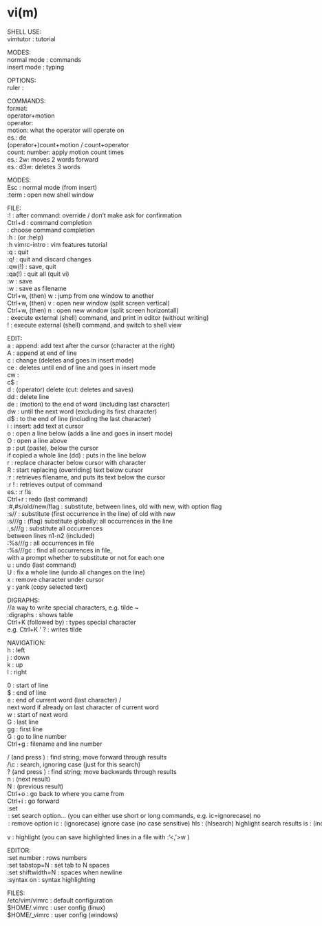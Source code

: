 # vi(m)  
  
SHELL USE:  
vimtutor : tutorial  
  
  
MODES:  
normal mode : commands  
insert mode : typing  
  
OPTIONS:  
ruler :  
  
  
COMMANDS:  
format:  
operator+motion  
operator:   
motion: what the operator will operate on  
es.: de  
(operator+)count+motion / count+operator  
count: number: apply motion count times  
es.: 2w: moves 2 words forward  
es.: d3w: deletes 3 words  
  
  
MODES:  
Esc : normal mode (from insert)  
:term : open new shell window  
  
FILE:  
:<command>! : after command: override / don’t make ask for confirmation  
Ctrl+d : command completion  
<TAB> : choose command completion  
:h : (or :help)  
	:h vimrc-intro : vim features tutorial  
:q : quit  
	:q! : quit and discard changes  
:qw(!) : save, quit  
:qa(!) : quit all (quit vi)  
:w : save  
	:w <filename> : save as filename  
Ctrl+w, (then) w : jump from one window to another  
Ctrl+w, (then) v : open new window (split screen vertical)  
Ctrl+w, (then) n : open new window (split screen horizontall)  
<command> : execute external (shell) command, and print in editor (without writing)  
!<command> : execute external (shell) command, and switch to shell view  
  
EDIT:  
a : append: add text after the cursor (character at the right)  
A : append at end of line  
c : change (deletes and goes in insert mode)  
	ce : deletes until end of line and goes in insert mode  
	cw :  
	c$ :  
d : (operator) delete (cut: deletes and saves)  
	dd : delete line  
	de : (motion) to the end of word (including last character)  
	dw : until the next word (excluding its first character)  
	d$ : to the end of line (including the last character)  
i : insert: add text at cursor  
o : open a line below (adds a line and goes in insert mode)  
O : open a line above  
p : put (paste), below the cursor  
	if copied a whole line (dd) : puts in the line below  
r<character> : replace character below cursor with character  
R<string> : start replacing (overriding) text below cursor  
:r <filename> : retrieves filename, and puts its text below the cursor  
	:r !<command> : retrieves output of command  
		es.: :r !ls  
Ctrl+r : redo (last command)  
:#,#s/old/new/flag : substitute, between lines, old with new, with option flag  
:s/<old>/<new> : substitute (first occurrence in the line) of old with new  
	:s/<old>/<new>/g : (flag) substitute globally: all occurrences in the line  
	:<n1>,<n2>s/<old>/<new>/g : substitute all occurrences  
between lines n1-n2 (included)  
	:%s/<old>/<new>/g : all occurrences in file  
	:%s/<old>/<new>/gc : find all occurrences in file,  
with a prompt whether to substitute or not for each one  
u : undo (last command)  
U : fix a whole line (undo all changes on the line)  
x : remove character under cursor  
y : yank (copy selected text)  
  
DIGRAPHS:  
//a way to write special characters, e.g. tilde ~  
:digraphs : shows table  
Ctrl+K (followed by) <digraph sequence> : types special character  
	e.g. Ctrl+K ‘ ? : writes tilde  
  
NAVIGATION:  
h : left  
j : down  
k : up  
l : right  
  
0 : start of line  
$ : end of line  
e : end of current word (last character) /  
next word if already on last character of current word  
w : start of next word  
G : last line  
gg : first line  
<number>G : go to line number  
Ctrl+g : filename and line number  
  
/<string> (and press <ENTER>) : find string; move forward through results  
/<string>\c : search, ignoring case (just for this search)  
?<string> (and press <ENTER>) : find string; move backwards through results  
n : (next result)  
N : (previous result)  
Ctrl+o : go back to where you came from  
Ctrl+i : go forward  
:set <option> : set search option…  
	(you can either use short or long commands, e.g. ic=ignorecase)  
no<option> : remove option  
ic : (ignorecase) ignore case (no case sensitive)  
	hls : (hlsearch) highlight search results  
	is : (incsearch) in sentence: show partial matches for a search phrase  
% : move to matching parentheses  
	when on a parentheses character: move to matching parentheses  
	when on another character: move to previous opening parentheses (if present)  
  
v : highlight (you can save highlighted lines in a file with :’<,’>w <filename>)  
  
EDITOR:  
:set number : rows numbers  
:set tabstop=N : set tab to N spaces  
:set shiftwidth=N : spaces when newline  
:syntax on : syntax highlighting  
  
FILES:  
/etc/vim/vimrc : default configuration  
$HOME/.vimrc : user config (linux)  
$HOME/_vimrc : user config (windows)  
